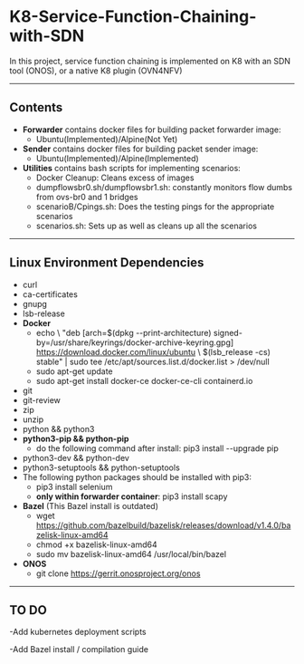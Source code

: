 # K8-Service-Function-Chaining-with-SDN
In this project, service function chaining is implemented on K8 with an SDN tool (ONOS), or a native K8 plugin (OVN4NFV)

----------------------------------------
Contents
----------------------------------------

* **Forwarder** contains docker files for building packet forwarder image:
  * Ubuntu(Implemented)/Alpine(Not Yet)
* **Sender** contains docker files for building packet sender image:
  * Ubuntu(Implemented)/Alpine(Implemented)
* **Utilities** contains bash scripts for implementing scenarios:
  * Docker Cleanup: Cleans excess of images
  * dumpflowsbr0.sh/dumpflowsbr1.sh: constantly monitors flow dumbs from ovs-br0 and 1 bridges
  * scenarioB/Cpings.sh: Does the testing pings for the appropriate scenarios
  * scenarios.sh: Sets up as well as cleans up all the scenarios

----------------------------------------
Linux Environment Dependencies
----------------------------------------
* curl
* ca-certificates
* gnupg
* lsb-release
* **Docker**
  * echo \ "deb [arch=$(dpkg --print-architecture) signed-by=/usr/share/keyrings/docker-archive-keyring.gpg] https://download.docker.com/linux/ubuntu \ $(lsb_release -cs) stable" | sudo tee /etc/apt/sources.list.d/docker.list > /dev/null
  * sudo apt-get update
  * sudo apt-get install docker-ce docker-ce-cli containerd.io
* git
* git-review
* zip
* unzip
* python && python3
* **python3-pip && python-pip**
  * do the following command after install: pip3 install --upgrade pip
* python3-dev && python-dev
* python3-setuptools && python-setuptools
* The following python packages should be installed with pip3:
  * pip3 install selenium
  * **only within forwarder container**: pip3 install scapy
* **Bazel** (This Bazel install is outdated)
  * wget https://github.com/bazelbuild/bazelisk/releases/download/v1.4.0/bazelisk-linux-amd64
  * chmod +x bazelisk-linux-amd64
  * sudo mv bazelisk-linux-amd64 /usr/local/bin/bazel
* **ONOS**
  * git clone https://gerrit.onosproject.org/onos

----------------------------------------
TO DO
----------------------------------------

-Add kubernetes deployment scripts

-Add Bazel install / compilation guide
